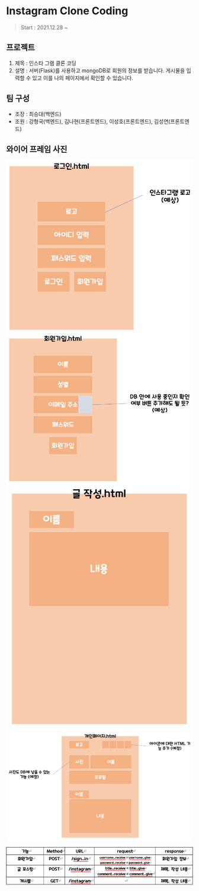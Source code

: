 # Instagram Clone Coding
> Start : 2021.12.28 ~

## 프로젝트
1. 제목 :  인스타 그램 클론 코딩
2. 설명 : 서버(Flask)를 사용하고 mongoDB로 회원의 정보를 받습니다. 게시물을 입력할 수 있고 이를 나의 페이지에서 확인할 수 있습니다.

## 팀 구성
- 조장 : 최승대(백엔드)
- 조원 : 강형국(백엔드), 김나현(프론트엔드), 이성호(프론트엔드), 김성연(프론트엔드)

## 와이어 프레임 사진
<div style="display: flex; flex-direction: column; justify-content: center">
    <img src="wireflame/로그인HTML.PNG"/>
    <img src="wireflame/회원가입HTML.PNG"/>
    <img src="wireflame/글작성HTML.PNG"/>
    <img src="wireflame/개인페이지HTML.PNG"/><br/>
    <img src="wireflame/function.PNG"/>
</div>

